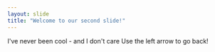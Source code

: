 ```yaml
---
layout: slide
title: "Welcome to our second slide!"
---
```

I've never been cool - and I don't care
Use the left arrow to go back!
